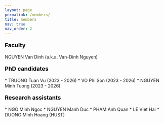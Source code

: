 ```yaml
---
layout: page
permalink: /members/
title: members
nav: true
nav_order: 2
---
```



<p style="text-align: left; color: black; font-size:18px;font-weight:bold">Faculty</p> 
NGUYEN Van Dinh (a.k.a. Van-Dinh Nguyen)


<p style="text-align: left; color: black; font-size:18px;font-weight:bold">PhD candidates</p> 
 * TRUONG Tuan Vu (2023 - 2026)
 * VO Phi Son (2023 - 2026)
 * NGUYEN Minh Tuong (2023 - 2026)


<p style="text-align: left; color: black; font-size:18px;font-weight:bold">Research assistants</p> 
* NGO Minh Ngoc
* NGUYEN Manh Duc
* PHAM Anh Quan
* LE Viet Hai
* DUONG Minh Hoang (HUST)


